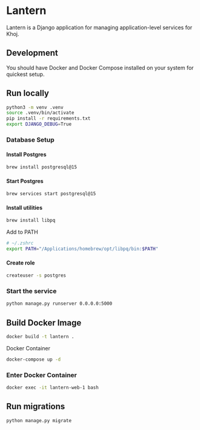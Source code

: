 # Lantern

Lantern is a Django application for managing application-level services for Khoj.

## Development
You should have Docker and Docker Compose installed on your system for quickest setup.

## Run locally
```bash
python3 -m venv .venv
source .venv/bin/activate
pip install -r requirements.txt
export DJANGO_DEBUG=True
```
### Database Setup
#### Install Postgres
```bash
brew install postgresql@15
```

#### Start Postgres
```bash
brew services start postgresql@15
```

#### Install utilities
```bash
brew install libpq
```

Add to PATH
```bash
# ~/.zshrc
export PATH="/Applications/homebrew/opt/libpq/bin:$PATH"
```

#### Create role
```bash
createuser -s postgres
```

### Start the service
```bash
python manage.py runserver 0.0.0.0:5000
```

## Build Docker Image
```bash
docker build -t lantern .
```

Docker Container
```bash
docker-compose up -d
```

### Enter Docker Container
```bash
docker exec -it lantern-web-1 bash
```

## Run migrations
```bash
python manage.py migrate
```

